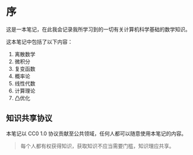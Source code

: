 # 序

<script setup>
import CCIcons from "./components/cc-icons.vue"
</script>

这是一本笔记，在此我会记录我所学习到的一切有关计算机科学基础的数学知识。

这本笔记中包括了以下内容：

1. 离散数学
2. 微积分
3. 复变函数
4. 概率论
5. 线性代数
6. 计算理论
7. 凸优化

## 知识共享协议

本笔记以 CC0 1.0 协议贡献至公共领域，任何人都可以随意使用本笔记的内容。

<CCIcons />

> 每个人都有权获得知识，获取知识不应当需要门槛，知识理应共享。
